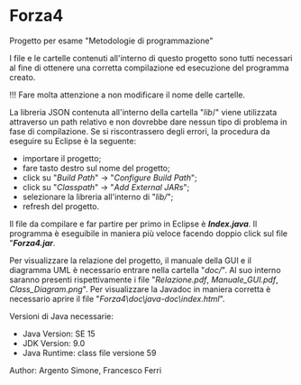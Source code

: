 # Forza4
Progetto per esame "Metodologie di programmazione"

I file e le cartelle contenuti all'interno di questo progetto sono tutti necessari al fine di ottenere una corretta compilazione ed esecuzione del programma creato.

!!! Fare molta attenzione a non modificare il nome delle cartelle.

La libreria JSON contenuta all'interno della cartella "_lib_/" viene utilizzata attraverso un path relativo e non dovrebbe dare nessun tipo di problema in fase di compilazione. Se si riscontrassero degli errori, la procedura da eseguire su Eclipse è la seguente:
- importare il progetto;
- fare tasto destro sul nome del progetto;
- click su "_Build Path_" -> "_Configure Build Path_";
- click su "_Classpath_" -> "_Add External JARs_";
- selezionare la libreria all'interno di "_lib/_";
- refresh del progetto.

Il file da compilare e far partire per primo in Eclipse è **_Index.java_**.
Il programma è eseguibile in maniera più veloce facendo doppio click sul file "**_Forza4.jar_**.

Per visualizzare la relazione del progetto, il manuale della GUI e il diagramma UML è necessario entrare nella cartella "_doc/_". Al suo interno saranno presenti rispettivamente i file "_Relazione.pdf_, _Manuale_GUI.pdf_, _Class_Diagram.png_".
Per visualizzare la Javadoc in maniera corretta è necessario aprire il file "_Forza4\doc\java-doc\index.html_".

Versioni di Java necessarie:
- Java Version: SE 15
- JDK Version: 9.0
- Java Runtime: class file versione 59

Author: Argento Simone, Francesco Ferri
